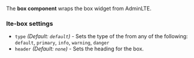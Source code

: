 The **box component** wraps the box widget from AdminLTE.

### lte-box settings

- `type`
  _(Default: `default`)_ - 
  Sets the type of the from any of the following: `default`, `primary`, `info`, `warning`, `danger`
- `header`
  _(Default: `none`)_ -
  Sets the heading for the box.